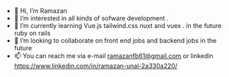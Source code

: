 - 👋 Hi, I’m Ramazan
- 👀 I’m interested in all kinds of  sofware development  .
- 🌱 I’m currently learning Vue.js tailwind.css nuxt and vuex . in the future ruby on rails
- 💞️ I’m looking to collaborate on front end jobs and backend jobs in the future
- 📫 You can reach me via e-mail ramazanfb61@gmail.com or linkedin https://www.linkedin.com/in/ramazan-unal-2a330a220/


